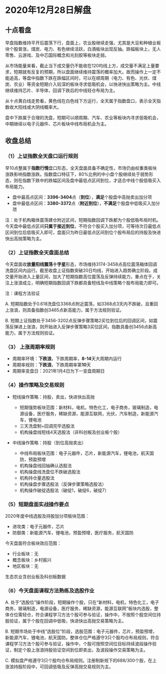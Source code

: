 # 2020年12月28日解盘

## 十点看盘

早盘指数维持平开后震荡下行，盘面上，农业股继续走强，尤其是大豆和种植业板块个股普涨，煤炭、电力、有色继续活跃，白酒板块出现反抽。跌幅板块上，无人零售、云游戏、及中芯国际概念和光刻胶等板块走弱。

从市场能量来看，截止当下成交量仍不能收在120均线上方，成交量不满足上量要求，短期就有反复的预期，所以盘面继续维持震荡的概率加大。故而操作上一定不能追高，等盘中指数下跌在跌幅区间时，可以在顺周期（电力、有色、光伏、煤炭、农业）等资金短期介入较深的板块寻求低吸机会，以快进快出策略为主。中线继续维持芯片、半导体，回调下跌后的中线轻仓布局为主。

从十点黄白线走势看，黄色线在白色线下方运行，全天属于指数盘口，表示全天指数收大阳线或大阴线概率大。

盘中下跌属于合理的洗盘，短期可以顺周期、汽车、农业等板块内寻求低吸机会，中期继续以电子元器件、芯片板块中线布局机会为主。

## 收盘总结

### （1）上证指数全天盘口运行规则

早10点整属于**指数行情**盘口形态，全天盘面具备不确定性，市场仍由权重类板块涨跌影响指数涨跌。指数盘口特征下，80%比例的中小盘个股继续处于弱势形态，则在指数下跌中的跌幅区间及盘中最低点区间到位，才适合中线个股低吸买入布局能力。

- 盘中最高点区间：**3396-3404**点（**到位**），**满足**个股盘中高抛卖出加分项
- 盘中最低点区间：**3380-3372**点（**附近到位**），**不满足**个股盘中低吸买入加分项

注：处于机构箱体震荡建仓附近区间，短期指数回调下跌都为个股低吸布局时机。今天盘中最低点区间**只属于接近到位**，不符合个股买入加分项，可等待次日最低点区间到位后低吸买入即可，盘面只为昨日最低点区间到位个股布局后的持股及快进快出高抛策略为主。

### （2）上证指数全天盘面总结

今天盘面收**放量阳线震荡十字星**形态，市场维持3174-3458点高位震荡箱体回调洗盘区间内运行。截至收盘上证指数突破20日均线，开始进入趋势确立阶段。成交量开始进入上量区间，加大了短期指数高位震荡及反弹持续能力，重点在于，关注上涨浪成立，明确短期指数回调下跌都具备短线及中线策略个股布局能力即可。

注：课程方法验证

A. 短期指数处于0.618洗盘位3368点附近震荡，如3368点3天内不跌破，且重回上涨浪，则具备指数创3465点新高能力，属于方法规则验证。

B. 短期上证指数处于3456-3202点反弹步骤策略2买位到位后的回调区间，如震荡反弹进上涨浪，则开始进入反弹步骤策略3买位区间，指数具备创3456点新高能力，属于方法规则验证。

### （3） 上涨周期率规则

- 周期率环境：**下跌浪**，下跌周期率，**8-14**天大周期内运行
- 周期率规则：**下跌浪**，下跌周期率第**10**天
- 周期率变盘日：2021年1月4日为下一变盘周期日

### （4）操作策略及交易规则

- 短线操作策略：持股，卖出，快进快出高抛
  - 短期强势板块范围：新材料，电机，特色化工，电子商务，玻璃制造，电源设备，医疗服务，稀缺资源，能源互联网，光伏，汽车制造，新能源汽车，锂电池
  - 三天洗盘制+回调完毕选股法
  - 机构操盘线短线4天选股法（非科创板及创业板个股）

- 中线操作策略：持股（到位高抛卖出）
  - 中线布局板块范围：电子元器件，芯片，新能源汽车，锂电池，航天国防，预盈预增
  - 机构操盘线回抽确认选股法
  - 机构操盘线洗盘位不跌破选股法
  - 机构持仓量选股法
  - 机构操盘步骤选股法（反弹步骤策略选股法）
  - 机构操作破绽选股法（破绽1，破绽6，破绽7）

### （5）短期盘面实战操作要点

2020年度中线选股及持股加分项板块范围：

- 进攻类：电子元器件，芯片
- 防御类：新能源汽车，锂电池，预盈预增，医疗服务，航天国防

今天盘面符合板块效应范围：

- 行业板块：无
- 概念板块：乡村振兴
- 地区板块：无

生态农业含创业板及科创板数据

### （6）今天盘面课程方法熟练及选股作业

A. 处于“选股位”操作阶段，短期操作个股，只在“新材料，电机，特色化工，电子商务，玻璃制造，电源设备，医疗服务，稀缺资源，能源互联网”板块内选股，整体仓位需轻仓，符合课程学习方法个股可参与验证，操作中，不按照个股空间位持股验证，属于个股在回调中低吸，快进快出高抛交易策略为主。

B. 短期市场处于中线“选股位”阶段，选股范围：电子元器件，芯片，预盈预增，新能源汽车，锂电池，航天国防。整体仓位严格遵守3只个股均仓布局规则，符合课程学习方法个股可参与验证，操作中，个股可按照空间位目标持续波段操作验证，制定个股上涨浪持股验证空间到位即卖出，及波段操作交易策略为主。

C. 模拟盘严格遵守3只个股均仓布局规则。注册制新规下的688/300个股，在上涨浪持股阶段中，可回调低吸及反弹高抛交易规则为主。
